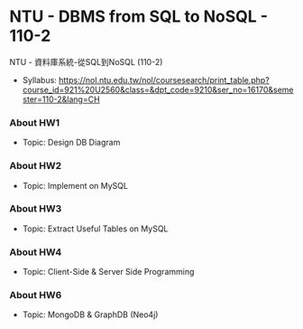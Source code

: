 # NTU - DBMS from SQL to NoSQL - 110-2
NTU - 資料庫系統-從SQL到NoSQL (110-2)

* Syllabus: 
https://nol.ntu.edu.tw/nol/coursesearch/print_table.php?course_id=921%20U2560&class=&dpt_code=9210&ser_no=16170&semester=110-2&lang=CH

### About HW1
* Topic: Design DB Diagram

### About HW2
* Topic: Implement on MySQL

### About HW3
* Topic: Extract Useful Tables on MySQL

### About HW4
* Topic: Client-Side & Server Side Programming

### About HW6
* Topic: MongoDB & GraphDB (Neo4j)
